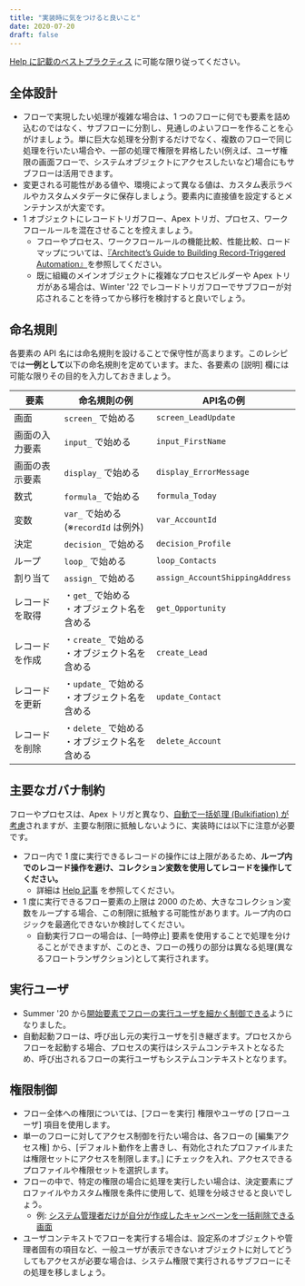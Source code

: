 ```yaml
---
title: "実装時に気をつけると良いこと"
date: 2020-07-20
draft: false
---
```

[Help に記載のベストプラクティス](https://help.salesforce.com/articleView?id=flow_prep_bestpractices.htm&type=5) に可能な限り従ってください。

## 全体設計
* フローで実現したい処理が複雑な場合は、1 つのフローに何でも要素を詰め込むのではなく、サブフローに分割し、見通しのよいフローを作ることを心がけましょう。単に巨大な処理を分割するだけでなく、複数のフローで同じ処理を行いたい場合や、一部の処理で権限を昇格したい(例えば、ユーザ権限の画面フローで、システムオブジェクトにアクセスしたいなど)場合にもサブフローは活用できます。
* 変更される可能性がある値や、環境によって異なる値は、カスタム表示ラベルやカスタムメタデータに保存しましょう。要素内に直接値を設定するとメンテナンスが大変です。
* 1 オブジェクトにレコードトリガフロー、Apex トリガ、プロセス、ワークフロールールを混在させることを控えましょう。
  * フローやプロセス、ワークフロールールの機能比較、性能比較、ロードマップについては、[『Architect’s Guide to Building Record-Triggered Automation』](https://architect.salesforce.com/design/decision-guides/trigger-automation/)を参照してください。
  * 既に組織のメインオブジェクトに複雑なプロセスビルダーや Apex トリガがある場合は、Winter '22 でレコードトリガフローでサブフローが対応されることを待ってから移行を検討すると良いでしょう。
## 命名規則
各要素の API 名には命名規則を設けることで保守性が高まります。このレシピでは**一例として**以下の命名規則を定めています。また、各要素の [説明] 欄には可能な限りその目的を入力しておきましょう。

|要素|命名規則の例|API名の例|
|-|-|-|
|画面|`screen_` で始める|`screen_LeadUpdate`|
|画面の入力要素| `input_` で始める | `input_FirstName` |
|画面の表示要素| `display_` で始める | `display_ErrorMessage` |
|数式|`formula_` で始める|`formula_Today`|
|変数|`var_` で始める<br>(※`recordId` は例外) |`var_AccountId`|
|決定|`decision_` で始める| `decision_Profile`|
|ループ|`loop_` で始める| `loop_Contacts`|
|割り当て|`assign_` で始める| `assign_AccountShippingAddress`|
|レコードを取得|・`get_` で始める<br>・オブジェクト名を含める|`get_Opportunity`|
|レコードを作成|・`create_` で始める<br>・オブジェクト名を含める|`create_Lead`|
|レコードを更新|・`update_` で始める<br>・オブジェクト名を含める|`update_Contact`|
|レコードを削除|・`delete_` で始める<br>・オブジェクト名を含める|`delete_Account`|

## 主要なガバナ制約
フローやプロセスは、Apex トリガと異なり、[自動で一括処理 (Bulkifiation) が考慮](https://help.salesforce.com/articleView?id=flow_concepts_bulkification.htm&type=5)されますが、主要な制限に抵触しないように、実装時には以下に注意が必要です。

* フロー内で 1 度に実行できるレコードの操作には上限があるため、**ループ内でのレコード操作を避け、コレクション変数を使用してレコードを操作してください。**
    * 詳細は [Help 記事](https://help.salesforce.com/articleView?id=flow_considerations_limit_transaction.htm&type=5) を参照してください。
* 1 度に実行できるフロー要素の上限は 2000 のため、大きなコレクション変数をループする場合、この制限に抵触する可能性があります。ループ内のロジックを最適化できないか検討してください。
    * 自動実行フローの場合は、[一時停止] 要素を使用することで処理を分けることができますが、このとき、フローの残りの部分は異なる処理(異なるフロートランザクション)として実行されます。

## 実行ユーザ

* Summer '20 から[開始要素でフローの実行ユーザを細かく制御できる](https://releasenotes.docs.salesforce.com/ja-jp/summer20/release-notes/rn_forcecom_flow_fbuilder_system_mode_no_sharing.htm)ようになりました。
* 自動起動フローは、呼び出し元の実行ユーザを引き継ぎます。プロセスからフローを起動する場合、プロセスの実行はシステムコンテキストとなるため、呼び出されるフローの実行ユーザもシステムコンテキストとなります。

## 権限制御
* フロー全体への権限については、[フローを実行] 権限やユーザの [フローユーザ] 項目を使用します。
* 単一のフローに対してアクセス制御を行たい場合は、各フローの [編集アクセス権] から、[デフォルト動作を上書きし、有効化されたプロファイルまたは権限セットにアクセスを制限します。] にチェックを入れ、アクセスできるプロファイルや権限セットを選択します。
* フローの中で、特定の権限の場合に処理を実行したい場合は、決定要素にプロファイルやカスタム権限を条件に使用して、処理を分岐させると良いでしょう。
  * 例: [システム管理者だけが自分が作成したキャンペーンを一括削除できる画面](../mass-campaign-delete-by-admin-screen)
* ユーザコンテキストでフローを実行する場合は、設定系のオブジェクトや管理者固有の項目など、一般ユーザが表示できないオブジェクトに対してどうしてもアクセスが必要な場合は、システム権限で実行されるサブフローにその処理を移しましょう。
